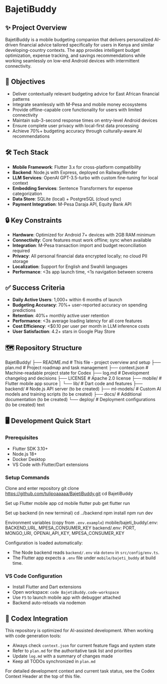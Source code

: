 # BajetiBuddy

<!-- CODEX_CONTEXT_BEGIN
Whenever you generate or modify code:
1. Read context.json for current flags, inputs, outputs.
2. Read plan.md for the authoritative task table.
3. Append a summary of what you changed to log.md.
4. Keep all TODOs in plan.md up-to-date.
CODEX_CONTEXT_END -->

## ✨ Project Overview

BajetiBuddy is a mobile budgeting companion that delivers personalized AI-driven 
financial advice tailored specifically for users in Kenya and similar 
developing-country contexts. The app provides intelligent budget optimization, 
expense tracking, and savings recommendations while working seamlessly on 
low-end Android devices with intermittent connectivity.

## 🎯 Objectives

- Deliver contextually relevant budgeting advice for East African financial 
  patterns
- Integrate seamlessly with M-Pesa and mobile money ecosystems
- Provide offline-capable core functionality for users with limited connectivity
- Maintain sub-3-second response times on entry-level Android devices
- Ensure complete user privacy with local-first data processing
- Achieve 70%+ budgeting accuracy through culturally-aware AI recommendations

## 🛠 Tech Stack

- **Mobile Framework**: Flutter 3.x for cross-platform compatibility
- **Backend**: Node.js with Express, deployed on Railway/Render
- **LLM Services**: OpenAI GPT-3.5-turbo with custom fine-tuning for local 
  context
- **Embedding Services**: Sentence Transformers for expense categorization
- **Data Store**: SQLite (local) + PostgreSQL (cloud sync)
- **Payment Integration**: M-Pesa Daraja API, Equity Bank API

## 🔒 Key Constraints

- **Hardware**: Optimized for Android 7+ devices with 2GB RAM minimum
- **Connectivity**: Core features must work offline; sync when available
- **Integration**: M-Pesa transaction import and budget reconciliation required
- **Privacy**: All personal financial data encrypted locally; no cloud PII 
  storage
- **Localization**: Support for English and Swahili languages
- **Performance**: <3s app launch time, <1s navigation between screens

## ✅ Success Criteria

- **Daily Active Users**: 1,000+ within 6 months of launch
- **Budgeting Accuracy**: 70%+ user-reported accuracy on spending predictions
- **Retention**: 40%+ monthly active user retention
- **Performance**: <3s average loading latency for all core features
- **Cost Efficiency**: <$0.10 per user per month in LLM inference costs
- **User Satisfaction**: 4.2+ stars in Google Play Store

## 🗺 Repository Structure

BajetiBuddy/
├── README.md # This file - project overview and setup
├── plan.md # Project roadmap and task management
├── context.json # Machine-readable project state for Codex
├── log.md # Development changelog and decisions
├── LICENSE # Apache 2.0 license
├── mobile/ # Flutter mobile app source
│   └── lib/ # Dart code and features
├── backend/ # Node.js API server (to be created)
├── ml-models/ # Custom AI models and training scripts (to be created)
├── docs/ # Additional documentation (to be created)
└── deploy/ # Deployment configurations (to be created)
text

## 🖥 Development Quick Start

### Prerequisites
- Flutter SDK 3.10+
- Node.js 18+
- Docker Desktop
- VS Code with Flutter/Dart extensions

### Setup Commands
Clone and enter repository
git clone https://github.com/tulipoaaaaa/BajetiBuddy.git
cd BajetiBuddy

Set up Flutter mobile app
cd mobile
flutter pub get
flutter run

Set up backend (in new terminal)
cd ../backend
npm install
npm run dev

Environment variables (copy from `.env.example`)
mobile/bajeti_buddy/.env: BACKEND_URL, MPESA_CONSUMER_KEY
backend/.env: PORT, MONGO_URI, OPENAI_API_KEY, MPESA_CONSUMER_KEY

Configuration is loaded automatically:
- The Node backend reads `backend/.env` via `dotenv` in `src/config/env.ts`.
- The Flutter app expects a `.env` file under `mobile/bajeti_buddy` at build time.

### VS Code Configuration
- Install Flutter and Dart extensions
- Open workspace: `code BajetiBuddy.code-workspace` 
- Use `F5` to launch mobile app with debugger attached
- Backend auto-reloads via nodemon

## 🤖 Codex Integration

This repository is optimized for AI-assisted development. When working with 
code generation tools:

- Always check `context.json` for current feature flags and system state
- Refer to `plan.md` for the authoritative task list and priorities  
- Update `log.md` with a summary of changes made
- Keep all TODOs synchronized in `plan.md`

For detailed development context and current task status, see the Codex Context 
Header at the top of this file.
